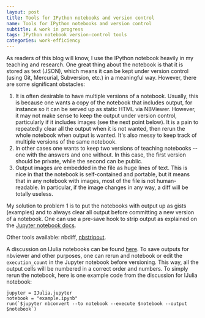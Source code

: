 ```yaml
---
layout: post
title: Tools for IPython notebooks and version control
name: Tools for IPython notebooks and version control
subtitle: A work in progress
tags: IPython notebook version-control tools
categories: work-efficiency
---
```


As readers of this blog will know, I use the IPython notebook heavily in my teaching and research.
One great thing about the notebook is that it is stored as text (JSON), which means it
can be kept under version control (using Git, Mercurial, Subversion, etc.) in a meaningful way.
However, there are some significant obstacles:

1.  It is often desirable to have multiple versions of a notebook.  Usually, this is because
    one wants a copy of the notebook that includes output, for instance so it can be
    served up as static HTML via NBViewer.  However, it may not make sense to keep
    the output under version control, particularly if it includes images (see the next
    point below).  It is a pain to repeatedly clear all the output when it is not wanted,
    then rerun the whole notebook when output is wanted.  It's also messy to keep track of
    multiple versions of the same notebook.
2.  In other cases one wants to keep two versions of teaching notebooks
    -- one with the answers and one without.  In this case, the first version should be private,
    while the second can be public.
2.  Output images are embedded in the file as huge lines of text.  This is nice in that the
    notebook is self-contained and portable, but it means that in any notebook with images,
    most of the file is not human-readable.  In particular, if the image changes in any way,
    a diff will be totally useless.

My solution to problem 1 is to put the notebooks with output up as gists (examples)
and to always clear all output before committing a new version of a notebook.
One can use a pre-save hook to strip output as explained on the [Jupyter notebook docs]( http://jupyter-notebook.readthedocs.io/en/latest/extending/savehooks.html).

Other tools available: nbdiff, [nbstripout](https://github.com/kynan/nbstripout).

A discussion on IJulia notebooks can be found [here](https://discourse.julialang.org/t/whats-your-strategy-to-version-control-your-ijulia-notebook/664/6).
To save outputs for nbviewer and other purposes, one can rerun and notebook or edit the `execution_count` in the Jupyter notebook before versioning.
This way, all the output cells will be numbered in a correct order and numbers.
To simply rerun the notebook, here is one example code from the discussion for IJulia notebook:
```
jupyter = IJulia.jupyter
notebook = "example.ipynb"
run(`$jupyter nbconvert --to notebook --execute $notebook --output $notebook`)
```
